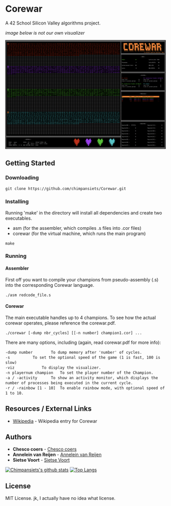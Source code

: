 # Corewar

A 42 School Silicon Valley algorithms project.

_image below is not our own visualizer_

![Corewar](corewar.png)

## Getting Started

### Downloading

```
git clone https://github.com/chimpansiets/Corewar.git
```
### Installing

Running 'make' in the directory will install all dependencies and create two executables.
- asm (for the assembler, which compiles .s files into .cor files)
- corewar (for the virtual machine, which runs the main program)

```
make
```

### Running

#### Assembler

First off you want to compile your champions from pseudo-assembly (.s) into the corresponding Corewar language.

```
./asm redcode_file.s
```

#### Corewar

The main executable handles up to 4 champions.
To see how the actual corewar operates, please reference the corewar.pdf.

```
./corewar [-dump nbr_cycles] [[-n number] champion1.cor] ...
```

There are many options, including (again, read corewar.pdf for more info):

```
-dump number		To dump memory after 'number' of cycles.
-s			To set the optional speed of the game (1 is fast, 100 is slow)
-viz			To display the visualizer.
-n playernum champion	To set the player number of the Champion.
-a / -activity		To show an activity monitor, which displays the number of processes being executed in the current cycle.
-r / -rainbow [1 - 10]	To enable rainbow mode, with optional speed of 1 to 10.
```

## Resources / External Links

* [Wikipedia](https://en.wikipedia.org/wiki/Core_War) - Wikipedia entry for Corewar

## Authors

* **Chesco coers** - [Chesco coers](https://github.com/*)
* **Annelein van Reijen** - [Annelein van Reijen](https://github.com/*)
* **Sietse Voort** - [Sietse Voort](https://github.com/chimpansiets)

[![Chimpansiets's github stats](https://github-readme-stats.vercel.app/api?username=chimpansiets&theme=great-gatsby&show_icons=true)](https://github.com/anuraghazra/github-readme-stats)
[![Top Langs](https://github-readme-stats.vercel.app/api/top-langs/?username=chimpansiets&theme=great-gatsby&show_icons=true)](https://github.com/anuraghazra/github-readme-stats)

## License

MIT License. jk, I actually have no idea what license.
